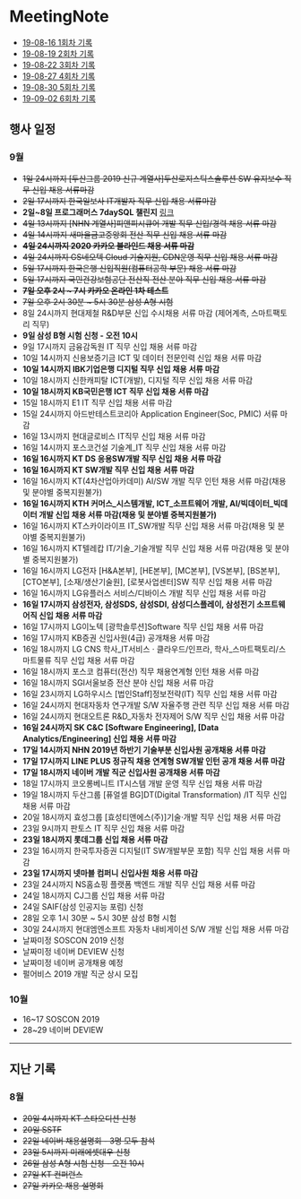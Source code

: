 # MeetingNote

- [19-08-16 1회차 기록](https://github.com/jobhope/MeetingNote/blob/master/meetingNote/20190816_1.md)
- [19-08-19 2회차 기록](https://github.com/jobhope/MeetingNote/blob/master/meetingNote/20190819_2.md)
- [19-08-22 3회차 기록](https://github.com/jobhope/MeetingNote/blob/master/meetingNote/20190822_3.md)
- [19-08-27 4회차 기록](https://github.com/jobhope/MeetingNote/blob/master/meetingNote/20190827_4.md)
- [19-08-30 5회차 기록](https://github.com/jobhope/MeetingNote/blob/master/meetingNote/20190830_5.md)
- [19-09-02 6회차 기록](https://github.com/jobhope/MeetingNote/blob/master/meetingNote/20190902_6.md)

## 행사 일정

### 9월
- ~~1일 24시까지 [두산그룹 2019 신규 계열사]두산로지스틱스솔루션 SW 유지보수 직무 신입 채용 서류마감~~
- ~~2일 17시까지 한국일보사 IT개발자 직무 신입 채용 서류마감~~
- **2일~8일 프로그래머스 7daySQL 챌린지** [링크](https://programmers.co.kr/events/7day-sql?utm_source=programmers&utm_medium=learn_7daySQL&utm_campaign=7daySQL)
- ~~4일 13시까지 [NHN 계열사]피앤피시큐어 개발 직무 신입/경력 채용 서류 마감~~
- ~~4일 14시까지 새마을금고중앙회 전산 직무 신입 채용 서류 마감~~
- ~~**4일 24시까지 2020 카카오 블라인드 채용 서류 마감**~~
- ~~4일 24시까지 GS네오텍 Cloud 기술지원, CDN운영 직무 신입 채용 서류 마감~~
- ~~5일 17시까지 한국은행 신입직원(컴퓨터공학 부문) 채용 서류 마감~~
- ~~5일 17시까지 국민건강보험공단 전산직 전산 분야 직무 신입 채용 서류 마감~~
- ~~**7일 오후 2시 ~ 7시 카카오 온라인 1차 테스트**~~
- ~~7일 오후 2시 30분 ~ 5시 30분 삼성 A형 시험~~
- 8일 24시까지 현대제철 R&D부문 신입 수시채용 서류 마감 (제어계측, 스마트팩토리 직무)
- **9일 삼성 B형 시험 신청 - 오전 10시**
- 9일 17시까지 금융감독원 IT 직무 신입 채용 서류 마감
- 10일 14시까지 신용보증기금 	ICT 및 데이터 전문인력 신입 채용 서류 마감
- **10일 14시까지 IBK기업은행 디지털 직무 신입 채용 서류 마감**
- 10일 18시까지 신한캐피탈 ICT(개발), 디지털 직무 신입 채용 서류 마감
- **10일 18시까지 KB국민은행 ICT 직무 신입 채용 서류 마감**
- 15일 18시까지 E1 IT 직무 신입 채용 서류 마감
- 15일 24시까지 아드반테스트코리아 Application Engineer(Soc, PMIC) 서류 마감
- 16일 13시까지 현대글로비스 IT직무 신입 채용 서류 마감
- 16일 14시까지	포스코건설 기술계_IT 직무 신입 채용 서류 마감
- **16일 16시까지 KT DS 응용SW개발 직무 신입 채용 서류 마감**
- **16일 16시까지 KT SW개발 직무 신입 채용 서류 마감**
- 16일 16시까지 KT(4차산업아카데미) AI/SW 개발 직무 인턴 채용 서류 마감(채용 및 분야별 중복지원불가)
- **16일 16시까지 KTH 커머스_시스템개발, ICT_소프트웨어 개발, AI/빅데이터_빅데이터 개발 신입 채용 서류 마감(채용 및 분야별 중복지원불가)**
- 16일 16시까지 KT스카이라이프 IT_SW개발 직무 신입 채용 서류 마감(채용 및 분야별 중복지원불가)
- 16일 16시까지 KT텔레캅 IT/기술_기술개발 직무 신입 채용 서류 마감(채용 및 분야별 중복지원불가)
- 16일 16시까지 LG전자 [H&A본부], [HE본부], [MC본부], 	[VS본부], [BS본부], [CTO본부], [소재/생산기술원], [로봇사업센터]SW 직무 신입 채용 서류 마감
- 16일 16시까지 LG유플러스 서비스/디바이스 개발 직무 신입 채용 서류 마감
- **16일 17시까지 삼성전자, 삼성SDS, 삼성SDI, 삼성디스플레이, 삼성전기 소프트웨어직 신입 채용 서류 마감**
- 16일 17시까지 LG이노텍 [광학솔루션]Software 직무 신입 채용 서류 마감
- 16일 17시까지 KB증권 신입사원(4급) 공개채용 서류 마감
- 16일 18시까지 LG CNS 학사_IT서비스 · 클라우드/인프라, 학사_스마트팩토리/스마트물류 직무 신입 채용 서류 마감
- 16일 18시까지 포스코 컴퓨터(전산) 직무 채용연계형 인턴 채용 서류 마감
- 16일 18시까지 SGI서울보증 전산 분야 신입 채용 서류 마감
- 16일 23시까지 LG하우시스 [법인Staff]정보전략(IT) 직무 신입 채용 서류 마감
- 16일 24시까지 현대자동차 연구개발 S/W 자율주행 관련 직무 신입 채용 서류 마감
- 16일 24시까지 현대오트론 R&D_자동차 전자제어 S/W 직무 신입 채용 서류 마감
- **16일 24시까지 SK C&C [Software Engineering], [Data Analytics/Engineering] 신입 채용 서류 마감**
- **17일 14시까지 NHN 2019년 하반기 기술부분 신입사원 공개채용 서류 마감**
- **17일 17시까지 LINE PLUS 정규직 채용 연계형 SW개발 인턴 공개 채용 서류 마감**
- **17일 18시까지 네이버 개발 직군 신입사원 공개채용 서류 마감**
- 18일 17시까지 코오롱베니트 IT시스템 개발 운영 직무 신입 채용 서류 마감
- 19일 18시까지 두산그룹 [퓨얼셀 BG]DT(Digital Transformation) /IT 직무 신입 채용 서류 마감
- 20일 18시까지 효성그룹 [효성티앤에스(주)]기술·개발 직무 신입 채용 서류 마감
- 23일 9시까지 판토스 IT 직무 신입 채용 서류 마감
- **23일 18시까지 롯데그룹 신입 채용 서류 마감**
- 23일 16시까지 한국투자증권 디지털(IT SW개발부문 포함) 직무 신입 채용 서류 마감
- **23일 17시까지 넷마블 컴퍼니 신입사원 채용 서류 마감**
- 23일 24시까지 NS홈쇼핑 플랫폼 백엔드 개발 직무 신입 채용 서류 마감
- 24일 18시까지 CJ그룹 신입 채용 서류 마감
- 24일 SAIF(삼성 인공지능 포럼) 신청
- 28일 오후 1시 30분 ~ 5시 30분 삼성 B형 시험
- 30일 24시까지 현대엠엔소프트 자동차 내비게이션 S/W 개발 신입 채용 서류 마감
- 날짜미정 SOSCON 2019 신청
- 날짜미정 네이버 DEVIEW 신청
- 날짜미정 네이버 공개채용 예정
- 펄어비스 2019 개발 직군 상시 모집

### 10월
- 16~17 SOSCON 2019
- 28~29 네이버 DEVIEW

---
## 지난 기록

### 8월
- ~~20일 4시까지 KT 스타오디션 신청~~
- ~~20일 SSTF~~
- ~~22일 네이버 채용설명회 - 3명 모두 참석~~
- ~~23일 5시까지 미래에셋대우 신청~~
- ~~26일 삼성 A형 시험 신청 - 오전 10시~~
- ~~27일 KT 컨퍼런스~~
- ~~27일 카카오 채용 설명회~~
